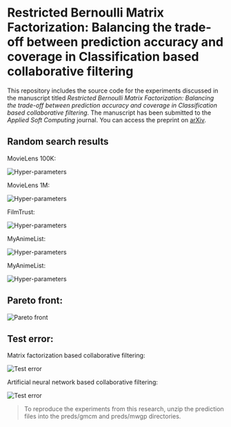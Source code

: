 # Restricted Bernoulli Matrix Factorization: Balancing the trade-off between prediction accuracy and coverage in Classification based collaborative filtering

This repository includes the source code for the experiments discussed in the manuscript titled *Restricted Bernoulli Matrix Factorization: Balancing the trade-off between prediction accuracy and coverage in Classification based collaborative filtering*. The manuscript has been submitted to the *Applied Soft Computing* journal. You can access the preprint on [arXiv](https://arxiv.org/abs/2210.10619).

## Random search results

MovieLens 100K:

![Hyper-parameters](figs/ml100k-hyperparameters.png)

MovieLens 1M:

![Hyper-parameters](figs/ml1m-hyperparameters.png)

FilmTrust:

![Hyper-parameters](figs/ft-hyperparameters.png)

MyAnimeList:

![Hyper-parameters](figs/anime-hyperparameters.png)

MyAnimeList:

![Hyper-parameters](figs/ml10m-hyperparameters.png)

## Pareto front:

![Pareto front](figs/pareto-front.png)

## Test error:

Matrix factorization based collaborative filtering:

![Test error](figs/mf-test-error.png)

Artificial neural network based collaborative filtering:

![Test error](figs/nn-test-error.png)

> To reproduce the experiments from this research, unzip the prediction files into the preds/gmcm and preds/mwgp directories.

